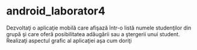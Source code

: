 # android_laborator4
Dezvoltaţi o aplicaţie mobilă care afişază într-o listă numele studenţilor din grupă şi care oferă posibilitatea 
adăugării sau a ştergerii unui student. Realizaţi aspectul grafic al aplicaţiei aşa cum doriţi
